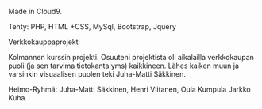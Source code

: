 Made in Cloud9.

Tehty: PHP, HTML +CSS, MySql, Bootstrap, Jquery

 Verkkokauppaprojekti

Kolmannen kurssin projekti. Osuuteni projektista oli aikalailla verkkokaupan puoli (ja sen tarvima tietokanta yms) kaikkineen. Lähes kaiken muun ja varsinkin visuaalisen puolen teki Juha-Matti Säkkinen.

Heimo-Ryhmä:
Juha-Matti Säkkinen, Henri Viitanen, Oula Kumpula Jarkko Kuha.
